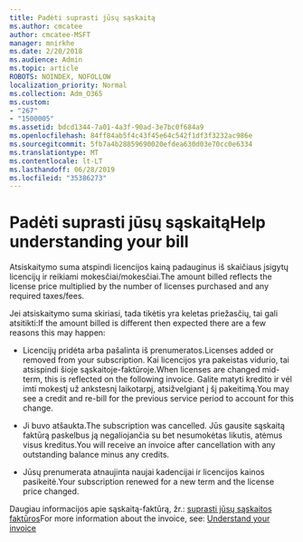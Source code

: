 ```yaml
---
title: Padėti suprasti jūsų sąskaitą
ms.author: cmcatee
author: cmcatee-MSFT
manager: mnirkhe
ms.date: 2/20/2018
ms.audience: Admin
ms.topic: article
ROBOTS: NOINDEX, NOFOLLOW
localization_priority: Normal
ms.collection: Adm_O365
ms.custom:
- "267"
- "1500005"
ms.assetid: bdcd1344-7a01-4a3f-90ad-3e7bc0f684a9
ms.openlocfilehash: 84ff84ab5f4c43f45e64c542f1df3f3232ac986e
ms.sourcegitcommit: 5fb7a4b28859690020efdea630d03e70cc0e6334
ms.translationtype: MT
ms.contentlocale: lt-LT
ms.lasthandoff: 06/28/2019
ms.locfileid: "35386273"
---
```

# <a name="help-understanding-your-bill"></a><span data-ttu-id="123b9-102">Padėti suprasti jūsų sąskaitą</span><span class="sxs-lookup"><span data-stu-id="123b9-102">Help understanding your bill</span></span>

<span data-ttu-id="123b9-103">Atsiskaitymo suma atspindi licencijos kainą padauginus iš skaičiaus įsigytų licencijų ir reikiami mokesčiai/mokesčiai.</span><span class="sxs-lookup"><span data-stu-id="123b9-103">The amount billed reflects the license price multiplied by the number of licenses purchased and any required taxes/fees.</span></span>
  
<span data-ttu-id="123b9-104">Jei atsiskaitymo suma skiriasi, tada tikėtis yra keletas priežasčių, tai gali atsitikti:</span><span class="sxs-lookup"><span data-stu-id="123b9-104">If the amount billed is different then expected there are a few reasons this may happen:</span></span>
  
- <span data-ttu-id="123b9-105">Licencijų pridėta arba pašalinta iš prenumeratos.</span><span class="sxs-lookup"><span data-stu-id="123b9-105">Licenses added or removed from your subscription.</span></span> <span data-ttu-id="123b9-106">Kai licencijos yra pakeistas vidurio, tai atsispindi šioje sąskaitoje-faktūroje.</span><span class="sxs-lookup"><span data-stu-id="123b9-106">When licenses are changed mid-term, this is reflected on the following invoice.</span></span> <span data-ttu-id="123b9-107">Galite matyti kredito ir vėl imti mokestį už ankstesnį laikotarpį, atsižvelgiant į šį pakeitimą.</span><span class="sxs-lookup"><span data-stu-id="123b9-107">You may see a credit and re-bill for the previous service period to account for this change.</span></span>

- <span data-ttu-id="123b9-108">Ji buvo atšaukta.</span><span class="sxs-lookup"><span data-stu-id="123b9-108">The subscription was cancelled.</span></span> <span data-ttu-id="123b9-109">Jūs gausite sąskaitą faktūrą paskelbus ją negaliojančia su bet nesumokėtas likutis, atėmus visus kreditus.</span><span class="sxs-lookup"><span data-stu-id="123b9-109">You will receive an invoice after cancellation with any outstanding balance minus any credits.</span></span>

- <span data-ttu-id="123b9-110">Jūsų prenumerata atnaujinta naujai kadencijai ir licencijos kainos pasikeitė.</span><span class="sxs-lookup"><span data-stu-id="123b9-110">Your subscription renewed for a new term and the license price changed.</span></span>

<span data-ttu-id="123b9-111">Daugiau informacijos apie sąskaitą-faktūrą, žr.: [suprasti jūsų sąskaitos faktūros](https://support.office.com/article/0724b428-fb59-4962-8c37-6674166d7507)</span><span class="sxs-lookup"><span data-stu-id="123b9-111">For more information about the invoice, see: [Understand your invoice](https://support.office.com/article/0724b428-fb59-4962-8c37-6674166d7507)</span></span>
  